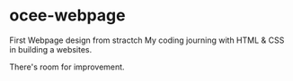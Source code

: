 # ocee-webpage

First Webpage design from stractch 
My coding journing with HTML & CSS in building a websites.

There's room for improvement.
